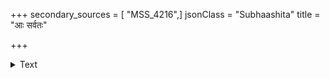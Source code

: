 +++
secondary_sources = [ "MSS_4216",]
jsonClass = "Subhaashita"
title = "आः सर्वतः"

+++

<details><summary>Text</summary>

आः सर्वतः स्फुरतु कैरवमापिबन्तु ज्योत्स्नाकरम्भमुदरंभरयश्चकोराः।  
यातो यदेष चरमाचलमूलचुम्बी पङ्केरुहप्रकरजागरणप्रदीपः॥
</details>

